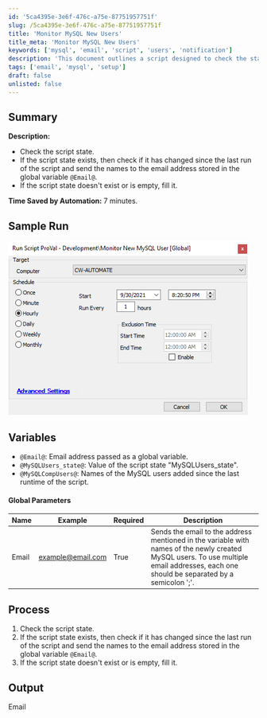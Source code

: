 ```yaml
---
id: '5ca4395e-3e6f-476c-a75e-87751957751f'
slug: /5ca4395e-3e6f-476c-a75e-87751957751f
title: 'Monitor MySQL New Users'
title_meta: 'Monitor MySQL New Users'
keywords: ['mysql', 'email', 'script', 'users', 'notification']
description: 'This document outlines a script designed to check the state of MySQL users, determine if there have been any changes since the last execution, and notify specified email addresses of any new users added. The process is automated to save time and streamline user management.'
tags: ['email', 'mysql', 'setup']
draft: false
unlisted: false
---
```


## Summary

**Description:**  
- Check the script state.  
- If the script state exists, then check if it has changed since the last run of the script and send the names to the email address stored in the global variable `@Email@`.  
- If the script state doesn't exist or is empty, fill it.

**Time Saved by Automation:** 7 minutes.

## Sample Run

![Sample Run](../../../static/img/docs/5ca4395e-3e6f-476c-a75e-87751957751f/image_1.png)

## Variables

- `@Email@`: Email address passed as a global variable.  
- `@MySQLUsers_state@`: Value of the script state "MySQLUsers_state".  
- `@MySQLCompUsers@`: Names of the MySQL users added since the last runtime of the script.

#### Global Parameters

| Name  | Example                       | Required | Description                                                                                                                                       |
|-------|-------------------------------|----------|---------------------------------------------------------------------------------------------------------------------------------------------------|
| Email | [example@email.com](mailto:example@email.com) | True     | Sends the email to the address mentioned in the variable with names of the newly created MySQL users. To use multiple email addresses, each one should be separated by a semicolon ';'. |

## Process

1. Check the script state.  
2. If the script state exists, then check if it has changed since the last run of the script and send the names to the email address stored in the global variable `@Email@`.  
3. If the script state doesn't exist or is empty, fill it.

## Output

Email

